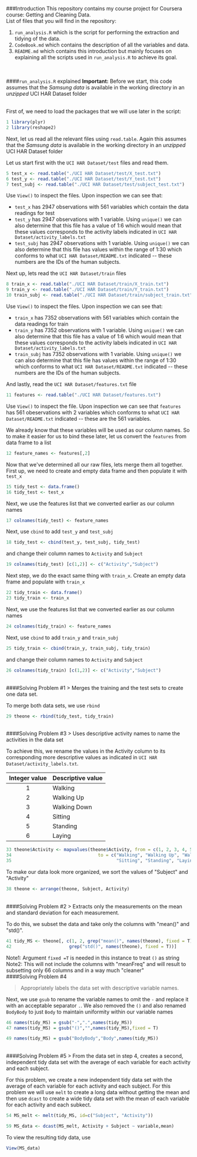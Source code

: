 ###Introduction
This repository contains my course project for Coursera course: Getting and Cleaning Data.  
List of files that you will find in the repository:  
 1. `run_analysis.R` which is the script for performing the extraction and tidying of the data.  
 2. `CodeBook.md` which contains the description of all the variables and data.  
 3. `README.md` which contains this introduction but mainly focuses on explaining all the scripts used in `run_analysis.R` to achieve its goal.  
<br /><br />

####`run_analysis.R` explained
**Important:** Before we start, this code assumes that the *Samsung data* is available in the working directory in an *unzipped* UCI HAR Dataset folder  
<br />

First of, we need to load the packages that we will use later in the script:
```r
1 library(plyr)
2 library(reshape2)
```

Next, let us read all the relevant files using `read.table`. Again this assumes that the *Samsung data* is available in the working directory in an *unzipped* UCI HAR Dataset folder  

Let us start first with the `UCI HAR Dataset/test` files and read them. 
```r
5 test_x <- read.table("./UCI HAR Dataset/test/X_test.txt")
6 test_y <- read.table("./UCI HAR Dataset/test/Y_test.txt")
7 test_subj <- read.table("./UCI HAR Dataset/test/subject_test.txt")
```
Use `View()` to inspect the files. Upon inspection we can see that: 
* `test_x` has 2947 observations with 561 variables which contain the data readings for test  
* `test_y` has 2947 observations with 1 variable. Using `unique()` we can also determine that this file has a value of 1:6 which would mean that these values corresponds to the activity labels indicated in `UCI HAR Dataset/activity_labels.txt`  
* `test_subj` has 2947 observations with 1 variable. Using `unique()` we can also determine that this file has values within the range of 1:30 which conforms to what `UCI HAR Dataset/README.txt` indicated -- these numbers are the IDs of the human subjects.  

Next up, lets read the `UCI HAR Dataset/train` files
```r
8 train_x <- read.table("./UCI HAR Dataset/train/X_train.txt")
9 train_y <- read.table("./UCI HAR Dataset/train/Y_train.txt")
10 train_subj <- read.table("./UCI HAR Dataset/train/subject_train.txt")
```
Use `View()` to inspect the files. Upon inspection we can see that: 
* `train_x` has 7352 observations with 561 variables which contain the data readings for train  
* `train_y` has 7352 observations with 1 variable. Using `unique()` we can also determine that this file has a value of 1:6 which would mean that these values corresponds to the activity labels indicated in `UCI HAR Dataset/activity_labels.txt`  
* `train_subj` has 7352 observations with 1 variable. Using `unique()` we can also determine that this file has values within the range of 1:30 which conforms to what `UCI HAR Dataset/README.txt` indicated -- these numbers are the IDs of the human subjects.  

And lastly, read the `UCI HAR Dataset/features.txt` file
```r
11 features <- read.table("./UCI HAR Dataset/features.txt")
```
Use `View()` to inspect the file. Upon inspection we can see that `features` has 561 obeservations with 2 variables which conforms to what `UCI HAR Dataset/README.txt` indicated -- these are the 561 variables.  

We already know that these variables will be used as our column names. So to make it easier for us to bind these later, let us convert the `features` from data frame to a list
```r
12 feature_names <- features[,2]
```
Now that we've determined all our raw files, lets merge them all together. First up, we need to create and empty data frame and then populate it with `test_x`
```r
15 tidy_test <- data.frame()
16 tidy_test <- test_x
```
Next, we use the features list that we converted earlier as our column names
```r
17 colnames(tidy_test) <- feature_names
```
Next, use `cbind` to add `test_y` and `test_subj`
```r
18 tidy_test <- cbind(test_y, test_subj, tidy_test)
```
and change their column names to `Activity` and `Subject`
```r
19 colnames(tidy_test) [c(1,2)] <- c("Activity","Subject")
```
Next step, we do the exact same thing with `train_x`. Create an empty data frame and populate with `train_x`
```r
22 tidy_train <- data.frame()
23 tidy_train <- train_x
```
Next, we use the features list that we converted earlier as our column names
```r
24 colnames(tidy_train) <- feature_names
```
Next, use `cbind` to add `train_y` and `train_subj`
```r
25 tidy_train <- cbind(train_y, train_subj, tidy_train)
```
and change their column names to `Activity` and `Subject`
```r
26 colnames(tidy_train) [c(1,2)] <- c("Activity","Subject")
```
<br />
####Solving Problem #1
> Merges the training and the test sets to create one data set.

To merge both data sets, we use `rbind`
```r
29 theone <- rbind(tidy_test, tidy_train)
```
<br />
####Solving Problem #3
> Uses descriptive activity names to name the activities in the data set

To achieve this, we rename the values in the Activity column to its corresponding more descriptive values as indicated in `UCI HAR Dataset/activity_labels.txt`.

| Integer value | Descriptive value |
| :---: | --- |
| 1 | Walking |
| 2 | Walking Up |
| 3 | Walking Down |
| 4 | Sitting |
| 5 | Standing |
| 6 | Laying |

```r
33 theone$Activity <- mapvalues(theone$Activity, from = c(1, 2, 3, 4, 5, 6), 
34                                 to = c("Walking", "Walking Up", "Walking Down",
35                                        "Sitting", "Standing", "Laying"))
```
To make our data look more organized, we sort the values of "Subject" and "Activity"
```r
38 theone <- arrange(theone, Subject, Activity)
```
<br />
####Solving Problem #2
> Extracts only the measurements on the mean and standard deviation for each measurement.

To do this, we subset the data and take only the columns with "mean()" and "std()". 
```r
41 tidy_MS <- theone[, c(1, 2, grep("mean()", names(theone), fixed = T), 
42                      grep("std()", names(theone), fixed = T))]
```
Note1: Argument `fixed =T` is needed in this instance to treat `()` as string
Note2: This will not include the columns with "meanFreq" and will result to subsetting only 66 columns and in a way much "cleaner"
<br />
####Solving Problem #4
> Appropriately labels the data set with descriptive variable names.

Next, we use `gsub` to rename the variable names to omit the `-` and replace it with an acceptable separator `.`. We also removed the `()` and also renamed `BodyBody` to just `Body` to maintain uniformity within our variable names
```r
46 names(tidy_MS) = gsub("-",".",names(tidy_MS))
47 names(tidy_MS) = gsub("()","",names(tidy_MS),fixed = T)

49 names(tidy_MS) = gsub("BodyBody","Body",names(tidy_MS))
```
<br />
####Solving Problem #5
> From the data set in step 4, creates a second, independent tidy data set with the average of each variable for each activity and each subject.

For this problem, we create a new independent tidy data set with the average of each variable for each activity and each subject. For this problem we will use `melt` to create a long data without getting the mean and then use `dcast` to create a wide tidy data set with the mean of each variable for each activity and each subkect.
```r
54 MS_melt <- melt(tidy_MS, id=c("Subject", "Activity"))

59 MS_data <- dcast(MS_melt, Activity + Subject ~ variable,mean)
```
To view the resulting tidy data, use
```r
View(MS_data)
```
